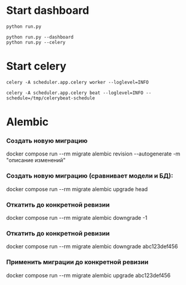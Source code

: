 # Start dashboard
    python run.py

    python run.py --dashboard
    python run.py --celery


# Start celery
    celery -A scheduler.app.celery worker --loglevel=INFO

    celery -A scheduler.app.celery beat --loglevel=INFO --schedule=/tmp/celerybeat-schedule


# Alembic

### Создать новую миграцию
docker compose run --rm migrate alembic revision --autogenerate -m "описание изменений"

### Создать новую миграцию (сравнивает модели и БД):
docker compose run --rm migrate alembic upgrade head

### Откатить до конкретной ревизии
docker compose run --rm migrate alembic downgrade -1

### Откатить до конкретной ревизии
docker compose run --rm migrate alembic downgrade abc123def456

### Применить миграции до конкретной ревизии
docker compose run --rm migrate alembic upgrade abc123def456
